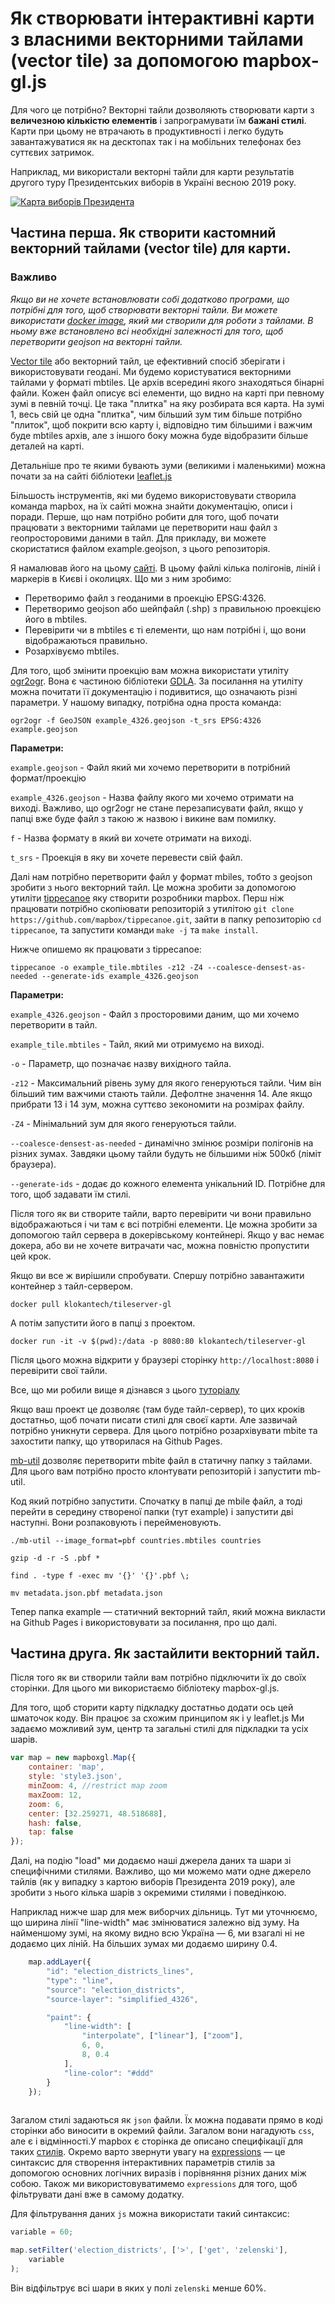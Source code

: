 
# Як створювати інтерактивні карти з власними векторними тайлами (vector tile) за допомогою mapbox-gl.js 

Для чого це потрібно? Векторні тайли дозволяють створювати карти з __величезною кількістю елементів__ і запрограмувати їм __бажані стилі__. Карти при цьому не втрачають в продуктивності і легко будуть завантажуватися як на десктопах так і на мобільних телефонах без суттєвих затримок.  

Наприклад, ми використали векторні тайли для карти результатів другого туру Президентських виборів в Україні весною 2019 року.

[![Карта виборів Президента](image.png)](http://texty.org.ua/d/2019/president_elections_v2/)


## Частина перша. Як створити кастомний векторний тайлами (vector tile) для карти.

### Важливо
*Якщо ви не хочете встановлювати собі додатково програми, що потрібні для того, щоб створювати векторні тайли. Ви можете використати [docker image](https://hub.docker.com/repository/docker/ptrbdr/vector_tiles_image), який ми створили для роботи з тайлами. В ньому вже встановлено всі необхідні залежності для того, щоб перетворити geojson на векторні тайли.*

[Vector tile](https://docs.mapbox.com/vector-tiles/reference/ "vector tiles mapbox") або векторний тайл, це ефективний спосіб зберігати і використовувати геодані. Ми будемо користуватися векторними тайлами у форматі mbtiles. Це архів всередині якого знаходяться бінарні файли. Кожен файл описує всі елементи, що видно на карті при певному зумі в певній точці. Це така "плитка" на яку розбирата вся карта. На зумі 1, весь свій це одна "плитка", чим більший зум тим більше потрібно "плиток", щоб покрити всю карту і, відповідно тим більшими і важчим буде mbtiles архів, але з іншого боку можна буде відобразити більше деталей на карті.  

Детальніше про те якими бувають зуми (великими і маленькими) можна почати за на сайті бібліотеки 
[leaflet.js](https://leafletjs.com/examples/zoom-levels/ "leaflet docs")  

Більшость інструментів, які ми будемо використовувати створила команда mapbox, на їх сайті можна знайти документацію, описи і поради. Перше, що нам потрібно робити для того, щоб почати працювати з векторними тайлами це перетворити наш файл з геопросторовими даними в тайл. Для прикладу, ви можете скористатися файлом example.geojson, з цього репозиторія.  

Я намалював його на цьому [сайті](http://geojson.io/ "geojson.com"). В цьому файлі кілька полігонів, ліній і маркерів в Києві і околицях. Що ми з ним зробимо:  

* Перетворимо файл з геоданими в проекцію EPSG:4326.
* Перетворимо geojson або шейпфайл (.shp) з правильною проекцією його в mbtiles.
* Перевірити чи в mbtiles є ті елементи, що нам потрібні і, що вони відображаються правильно.
* Розархівуємо mbtiles.


Для того, щоб змінити проекцію вам можна використати утиліту [ogr2ogr](https://gdal.org/programs/ogr2ogr.html "ogr2ogr"). Вона є частиною бібліотеки [GDLA](https://gdal.org/ "GDAL"). За посилання на утиліту можна почитати її документацію і подивитися, що означають різні параметри. У нашому випадку, потрібна одна проста команда: 

  `ogr2ogr -f GeoJSON example_4326.geojson -t_srs EPSG:4326 example.geojson`  

__Параметри:__  

  `example.geojson` - Файл який ми хочемо перетворити в потрібний формат/проекцію
      
  `example_4326.geojson` - Назва файлу якого ми хочемо отримати на виході. Важливо, що ogr2ogr не стане перезаписувати файл, якщо у папці вже буде файл з такою ж назвою і викине вам помилку.  
  
  `f` - Назва формату в який ви хочете отримати на виході.  
  
  `t_srs` - Проекція в яку ви хочете перевести свій файл.  


Далі нам потрібно перетворити файл у формат mbiles, тобто з geojson зробити з нього векторний тайл. Це можна зробити за допомогою утиліти [tippecanoe](https://github.com/mapbox/tippecanoe "tippecanoe") яку створити розробники mapbox. Перш ніж працювати потрібно скопіювати репозиторій з утилітою `git clone https://github.com/mapbox/tippecanoe.git`, зайти в папку репозиторію `cd tippecanoe`, та запустити команди `make -j` та `make install`. 



Нижче опишемо як працювати з tippecanoe:  

  `tippecanoe -o example_tile.mbtiles -z12 -Z4 --coalesce-densest-as-needed --generate-ids example_4326.geojson`  

__Параметри:__  

  `example_4326.geojson`  - Файл з просторовими даним, що ми хочемо перетворити в тайл.
  
  `example_tile.mbtiles`  - Тайл, який ми отримуємо на виході.
  
  `-o`  - Параметр, що позначає назву вихідного тайла.
  
  `-z12`  - Максимальний рівень зуму для якого генеруються тайли. Чим він більший тим важчими стають тайли. Дефолтне значення 14. Але якщо прибрати 13 і 14 зум, можна суттєво зекономити на розмірах файлу.
  
  `-Z4`  - Мінімальний зум для якого генеруються тайли.
  
  `--coalesce-densest-as-needed`  - динамічно змінює розміри полігонів на різних зумах. Завдяки цьому тайли будуть не більшими ніж 500кб (ліміт браузера).
  
  `--generate-ids` - додає до кожного елемента унікальний ID. Потрібне для того, щоб задавати їм стилі.  
  
  
Після того як ви створите тайли, варто перевірити чи вони правильно відображаються і чи там є всі потрібні елементи. Це можна зробити за допомогою тайл сервера в докерівському контейнері. Якщо у вас немає докера, або ви не хочете витрачати час, можна повністю пропустити цей крок.  

Якщо ви все ж вирішили спробувати. Спершу потрібно завантажити контейнер з тайл-сервером.  


`docker pull klokantech/tileserver-gl`  

А потім запустити його в папці з проектом.

`docker run -it -v $(pwd):/data -p 8080:80 klokantech/tileserver-gl`  

Після цього можна відкрити у браузері сторінку `http://localhost:8080` і перевірити свої тайли.  

Все, що ми робили вище я дізнався з цього [туторіалу](https://openmaptiles.org/docs/generate/custom-vector-from-shapefile-geojson/ "openmaptiles")

Якщо ваш проект це дозволяє (там буде тайл-сервер), то цих кроків достатньо, щоб почати писати стилі для своєї карти. Але зазвичай потрібно уникнути сервера. Для цього потрібно розархівувати mbite та захостити папку, що утворилася на Github Pages. 

[mb-util](https://github.com/mapbox/mbutil "mb-util") дозволяє перетворити mbite файл в статичну папку з тайлами. Для цього вам потрібно просто клонтувати репозиторій і запустити mb-util. 

Код який потрібно запустити. Спочатку в папці де mbile файл, а тоді перейти в середину створеної папки (тут example) і запустити дві наступні. Вони розпаковують і перейменовують. 

`./mb-util --image_format=pbf countries.mbtiles countries`  

`gzip -d -r -S .pbf *`  

`find . -type f -exec mv '{}' '{}'.pbf \;`  

`mv metadata.json.pbf metadata.json`  

Тепер папка example — статичний векторний тайл, який можна викласти на Github Pages і використовувати за посилання, про що далі.

## Частина друга. Як застайлити векторний тайл.


Після того як ви створили тайли вам потрібно підключити їх до своїх сторінки. Для цього ми використаємо бібліотеку mapbox-gl.js.

Для того, щоб сторити карту підкладку достатньо додати ось цей шматочок коду. Він працює за схожим принципом як і у leaflet.js Ми задаємо можливий зум, центр та загальні стилі для підкладки та усіх шарів. 
```javascript
var map = new mapboxgl.Map({
    container: 'map',
    style: 'style3.json',
    minZoom: 4, //restrict map zoom
    maxZoom: 12,
    zoom: 6,
    center: [32.259271, 48.518688], 
    hash: false,
    tap: false
});
```


Далі, на подію "load" ми додаємо наші джерела даних та шари зі специфічними стилями. Важливо, що ми можемо мати одне джерело тайлів (як у випадку з картою виборів Президента 2019 року), але зробити з нього кілька шарів з окремими стилями і поведінкою.

Наприклад нижче шар для меж виборчих дільниць. Тут ми уточнюємо, що ширина лінії "line-width" має змінюватися залежно від зуму. На найменшому зумі, на якому видно всю Україна — 6, ми взагалі ні не додаємо цих ліній. На більших зумах ми додаємо ширину 0.4.


```javascript
	map.addLayer({
		"id": "election_districts_lines",
		"type": "line",
		"source": "election_districts",
		"source-layer": "simplified_4326",

		"paint": {
			"line-width": [
				"interpolate", ["linear"], ["zoom"], 
				6, 0,
				8, 0.4 
			],
			"line-color": "#ddd"
		}
	});
  
```

Загалом стилі задаються як `json` файли. Їх можна подавати прямо в коді сторінки або виносити в окремий файли. Загалом вони нагадують `css`, але є і відмінності.У mapbox є сторінка де описано специфікації для таких [стилів](https://docs.mapbox.com/mapbox-gl-js/style-spec/ "style-spec"). Окремо варто звернути увагу на [expressions](https://docs.mapbox.com/mapbox-gl-js/style-spec/#expressions "expressions") — це синтаксис для створення інтерактивних параметрів стилів за допомогою основних логічних виразів і порівняння різних даних між собою. Також ми використовуватимемо `expressions` для того, щоб фільтрувати дані вже в самому додатку.

Для фільтрування даних `js` можна використати такий синтаксис:


``` javascript
variable = 60;

map.setFilter('election_districts', ['>', ['get', 'zelenski'],
    variable
);

```
Він відфільтрує всі шари в яких у полі `zelenski` менше 60%.  


